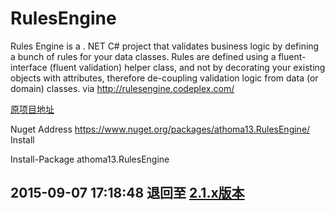 # RulesEngine
Rules Engine is a . NET C# project that validates business logic by defining a bunch of rules for your data classes. Rules are defined using a fluent-interface (fluent validation) helper class, and not by decorating your existing objects with attributes, therefore de-coupling validation logic from data (or domain) classes. via http://rulesengine.codeplex.com/

[原项目地址](http://rulesengine.codeplex.com/)

Nuget Address https://www.nuget.org/packages/athoma13.RulesEngine/
Install

  Install-Package athoma13.RulesEngine

## 2015-09-07 17:18:48 退回至 [2.1.x版本](http://rulesengine.codeplex.com/SourceControl/changeset/15657)

